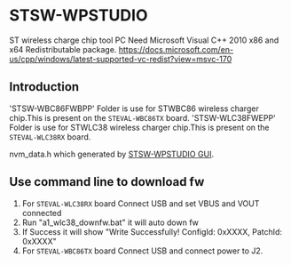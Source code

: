 # STSW-WPSTUDIO
 ST wireless charge chip tool
    PC Need Microsoft Visual C++ 2010 x86 and x64 Redistributable package.
https://docs.microsoft.com/en-us/cpp/windows/latest-supported-vc-redist?view=msvc-170

## Introduction
'STSW-WBC86FWBPP' Folder is use for STWBC86 wireless charger chip.This is present on the `STEVAL-WBC86TX` board.
'STSW-WLC38FWEPP' Folder is use for STWLC38 wireless charger chip.This is present on the `STEVAL-WLC38RX` board.

nvm_data.h which generated by [STSW-WPSTUDIO GUI](https://www.st.com/en/embedded-software/stsw-wpstudio.html).

## Use command line to download fw
1. For `STEVAL-WLC38RX` board Connect USB and set VBUS and VOUT connected
2. Run "a1_wlc38_downfw.bat" it will auto down fw
3. If Success it will show "Write Successfully! ConfigId: 0xXXXX, PatchId: 0xXXXX"
4. For `STEVAL-WBC86TX` board Connect USB and connect power to J2.

